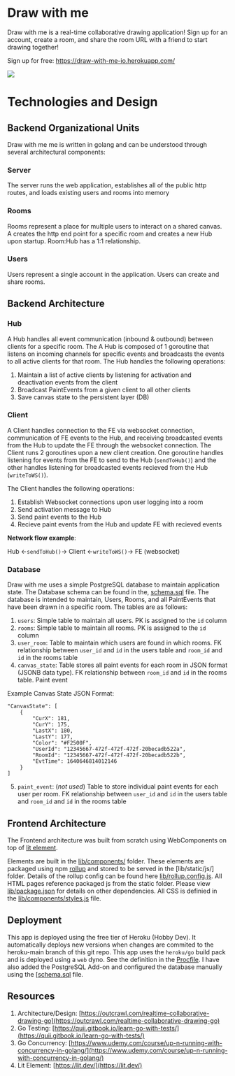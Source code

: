 # Draw with me
Draw with me is a real-time collaborative drawing application! Sign up for an account, create a room, and share the room URL with a friend to start drawing together!

Sign up for free: https://draw-with-me-io.herokuapp.com/

![](./static/img/readme/draw_with_me.gif)

# Technologies and Design
## Backend Organizational Units
Draw with me me is written in golang and can be understood through several architectural components:

### Server
The server runs the web application, establishes all of the public http routes, and loads existing users and rooms into memory

### Rooms
Rooms represent a place for multiple users to interact on a shared canvas. A creates the http end point for a specific room and creates a new Hub upon startup. Room:Hub has a 1:1 relationship. 

### Users
Users represent a single account in the application. Users can create and share rooms. 

## Backend Architecture
### Hub
A Hub handles all event communication (inbound & outbound) between clients for a specific room. The A Hub is composed of 1 goroutine that listens on incoming channels for specific events and broadcasts the events to all active clients for that room. The Hub handles the following operations:
1. Maintain a list of active clients by listening for activation and deactivation events from the client
2. Broadcast PaintEvents from a given client to all other clients
3. Save canvas state to the persistent layer (DB)

### Client
A Client handles connection to the FE via websocket connection, communication of FE events to the Hub, and receiving broadcasted events from the Hub to update the FE through the websocket connection. The Client runs 2 goroutines upon a new client creation. One goroutine handles listening for events from the FE to send to the Hub (`sendToHub()`) and the other handles listening for broadcasted events recieved from the Hub (`writeToWS()`).

The Client handles the following operations:
1. Establish Websocket connections upon user logging into a room
2. Send activation message to Hub
3. Send paint events to the Hub
4. Recieve paint events from the Hub and update FE with recieved events

__Network flow example__:

Hub <-`sendToHub()`-> Client <-`writeToWS()`-> FE (websocket)

### Database
Draw with me uses a simple PostgreSQL database to maintain application state. The Database schema can be found in the, [schema.sql](./db/schema.sql) file. The database is intended to maintain, Users, Rooms, and all PaintEvents that have been drawn in a specific room. The tables are as follows:
1. `users`: Simple table to maintain all users. PK is assigned to the `id` column
2. `rooms`: Simple table to maintain all rooms. PK is assigned to the `id` column
3. `user_room`: Table to maintain which users are found in which rooms. FK relationship between `user_id` and `id` in the users table and `room_id` and `id` in the rooms table
4. `canvas_state`: Table stores all paint events for each room in JSON format (JSONB data type). FK relationship between `room_id` and `id` in the rooms table. Paint event 

Example Canvas State JSON Format:
```
"CanvasState": [
    {
        "CurX": 181,
        "CurY": 175,
        "LastX": 180,
        "LastY": 177,
        "Color": "#F2500F",
        "UserId": "12345667-472f-472f-472f-20becadb522a",
        "RoomId": "12345667-472f-472f-472f-20becadb522b",
        "EvtTime": 1640646814012146
    }
]
```
5. `paint_event`: (_not used_) Table to store individual paint events for each user per room. FK relationship between `user_id` and `id` in the users table and `room_id` and `id` in the rooms table

## Frontend Architecture
The Frontend architecture was built from scratch using WebComponents on top of [lit element](https://lit.dev/). 

Elements are built in the [lib/components/](./lib/components/) folder. These elements are packaged using npm [rollup](https://www.npmjs.com/package/rollup) and stored to be served in the [lib/static/js/] folder. Details of the rollup config can be found here [lib/rollup.config.js](./lib/rollup.config.js). All HTML pages reference packaged js from the static folder. Please view [lib/package.json](./lib/package.json) for details on other dependencies. All CSS is definied in the [lib/components/styles.js](./lib/components/styles.js) file.


## Deployment
This app is deployed using the free tier of Heroku (Hobby Dev). It automatically deploys new versions when changes are commited to the heroku-main branch of this git repo. This app uses the `heroku/go` build pack and is deployed using a `web` dyno. See the definition in the [Procfile](./Procfile). I have also added the PostgreSQL Add-on and configured the database manually using the [[schema.sql](./db/schema.sql) file.

## Resources
1. Architecture/Design: [https://outcrawl.com/realtime-collaborative-drawing-go](https://outcrawl.com/realtime-collaborative-drawing-go)
2. Go Testing: [https://quii.gitbook.io/learn-go-with-tests/](https://quii.gitbook.io/learn-go-with-tests/)
3. Go Concurrency: [https://www.udemy.com/course/up-n-running-with-concurrency-in-golang/](https://www.udemy.com/course/up-n-running-with-concurrency-in-golang/)
4. Lit Element: [https://lit.dev/](https://lit.dev/)